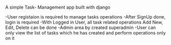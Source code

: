 A simple Task- Management app built with django

-User registaion is required to manage tasks operations
-After SignUp done, login is required
-With Logged in User, all task related operations Add New, Edit, Delete can be done
-Admin area by created superadmin 
-User can only view the list of tasks which he has created and perform operations only on it
